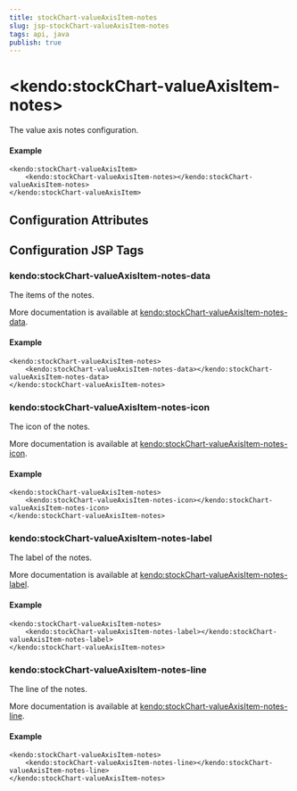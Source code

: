 ```yaml
---
title: stockChart-valueAxisItem-notes
slug: jsp-stockChart-valueAxisItem-notes
tags: api, java
publish: true
---
```


# \<kendo:stockChart-valueAxisItem-notes\>

The value axis notes configuration.

#### Example
    <kendo:stockChart-valueAxisItem>
        <kendo:stockChart-valueAxisItem-notes></kendo:stockChart-valueAxisItem-notes>
    </kendo:stockChart-valueAxisItem>

## Configuration Attributes


##  Configuration JSP Tags

### kendo:stockChart-valueAxisItem-notes-data

The items of the notes.

More documentation is available at [kendo:stockChart-valueAxisItem-notes-data](stockchart/valueaxisitem-notes-data).

#### Example

    <kendo:stockChart-valueAxisItem-notes>
        <kendo:stockChart-valueAxisItem-notes-data></kendo:stockChart-valueAxisItem-notes-data>
    </kendo:stockChart-valueAxisItem-notes>

### kendo:stockChart-valueAxisItem-notes-icon

The icon of the notes.

More documentation is available at [kendo:stockChart-valueAxisItem-notes-icon](stockchart/valueaxisitem-notes-icon).

#### Example

    <kendo:stockChart-valueAxisItem-notes>
        <kendo:stockChart-valueAxisItem-notes-icon></kendo:stockChart-valueAxisItem-notes-icon>
    </kendo:stockChart-valueAxisItem-notes>

### kendo:stockChart-valueAxisItem-notes-label

The label of the notes.

More documentation is available at [kendo:stockChart-valueAxisItem-notes-label](stockchart/valueaxisitem-notes-label).

#### Example

    <kendo:stockChart-valueAxisItem-notes>
        <kendo:stockChart-valueAxisItem-notes-label></kendo:stockChart-valueAxisItem-notes-label>
    </kendo:stockChart-valueAxisItem-notes>

### kendo:stockChart-valueAxisItem-notes-line

The line of the notes.

More documentation is available at [kendo:stockChart-valueAxisItem-notes-line](stockchart/valueaxisitem-notes-line).

#### Example

    <kendo:stockChart-valueAxisItem-notes>
        <kendo:stockChart-valueAxisItem-notes-line></kendo:stockChart-valueAxisItem-notes-line>
    </kendo:stockChart-valueAxisItem-notes>

